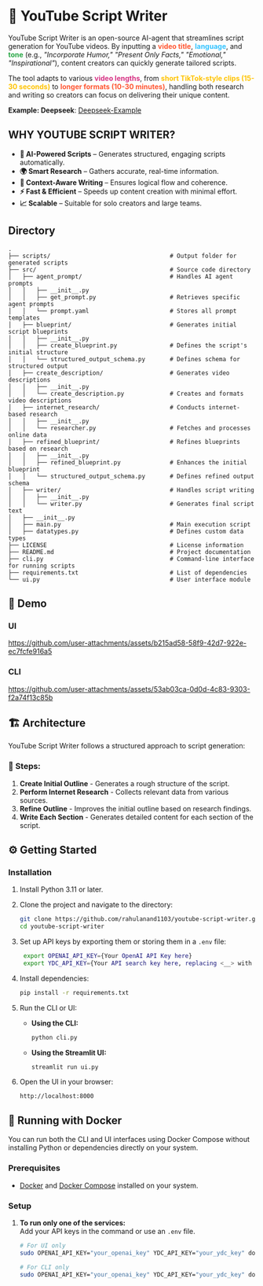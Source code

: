 # 🎥 YouTube Script Writer


YouTube Script Writer is an open-source AI-agent that streamlines script generation for YouTube videos. By inputting a **<span style="color:#FF5733;">video title</span>**, **<span style="color:#33C3FF;">language</span>**, and **<span style="color:#28A745;">tone</span>** (e.g., *"Incorporate Humor," "Present Only Facts," "Emotional," "Inspirational"*), content creators can quickly generate tailored scripts.  

The tool adapts to various **<span style="color:#D63384;">video lengths</span>**, from **<span style="color:#FFC300;">short TikTok-style clips (15-30 seconds)</span>** to **<span style="color:#FF5733;">longer formats (10-30 minutes)</span>**, handling both research and writing so creators can focus on delivering their unique content.

**Example: Deepseek**: [Deepseek-Example](https://github.com/rahulanand1103/youtube-script-writer/tree/main/docs/sample%20script/deepseek)



## WHY YOUTUBE SCRIPT WRITER?  

- **📝 AI-Powered Scripts** – Generates structured, engaging scripts automatically.  
- **🌍 Smart Research** – Gathers accurate, real-time information.  
- **🧠 Context-Aware Writing** – Ensures logical flow and coherence.  
- **⚡ Fast & Efficient** – Speeds up content creation with minimal effort.   
- **📈 Scalable** – Suitable for solo creators and large teams.  

## Directory

```
.
├── scripts/                                  # Output folder for generated scripts  
├── src/                                      # Source code directory  
│   ├── agent_prompt/                         # Handles AI agent prompts  
│   │   ├── __init__.py  
│   │   ├── get_prompt.py                     # Retrieves specific agent prompts  
│   │   └── prompt.yaml                       # Stores all prompt templates  
│   ├── blueprint/                            # Generates initial script blueprints  
│   │   ├── __init__.py  
│   │   ├── create_blueprint.py               # Defines the script's initial structure  
│   │   └── structured_output_schema.py       # Defines schema for structured output  
│   ├── create_description/                   # Generates video descriptions  
│   │   ├── __init__.py  
│   │   └── create_description.py             # Creates and formats video descriptions  
│   ├── internet_research/                    # Conducts internet-based research  
│   │   ├── __init__.py  
│   │   └── researcher.py                     # Fetches and processes online data  
│   ├── refined_blueprint/                    # Refines blueprints based on research  
│   │   ├── __init__.py  
│   │   ├── refined_blueprint.py              # Enhances the initial blueprint  
│   │   └── structured_output_schema.py       # Defines refined output schema  
│   ├── writer/                               # Handles script writing  
│   │   ├── __init__.py  
│   │   └── writer.py                         # Generates final script text  
│   ├── __init__.py  
│   ├── main.py                               # Main execution script  
│   ├── datatypes.py                          # Defines custom data types  
├── LICENSE                                   # License information  
├── README.md                                 # Project documentation  
├── cli.py                                    # Command-line interface for running scripts  
├── requirements.txt                          # List of dependencies  
└── ui.py                                     # User interface module  

```


## 🎥 Demo
### UI
https://github.com/user-attachments/assets/b215ad58-58f9-42d7-922e-ec7fcfe916a5

### CLI
https://github.com/user-attachments/assets/53ab03ca-0d0d-4c83-9303-f2a74f13c85b


## 🏗️ Architecture

YouTube Script Writer follows a structured approach to script generation:



### 📌 Steps:

1. **Create Initial Outline** - Generates a rough structure of the script.
2. **Perform Internet Research** - Collects relevant data from various sources.
3. **Refine Outline** - Improves the initial outline based on research findings.
4. **Write Each Section** - Generates detailed content for each section of the script.

## ⚙️ Getting Started

### Installation

1. Install Python 3.11 or later.
2. Clone the project and navigate to the directory:

    ```bash
    git clone https://github.com/rahulanand1103/youtube-script-writer.git
    cd youtube-script-writer
    ```

3. Set up API keys by exporting them or storing them in a `.env` file:

   ```bash
    export OPENAI_API_KEY={Your OpenAI API Key here}
    export YDC_API_KEY={Your API search key here, replacing <__> with \<_\__\> or put inside ""}
    ```
4. Install dependencies:

    ```bash
    pip install -r requirements.txt
    ```

5. Run the CLI or UI:

    - **Using the CLI:**

      ```bash
      python cli.py
      ```

    - **Using the Streamlit UI:**

      ```bash
      streamlit run ui.py
      ```

6. Open the UI in your browser:  

    ```
    http://localhost:8000
    ```

## 🐳 Running with Docker

You can run both the CLI and UI interfaces using Docker Compose without installing Python or dependencies directly on your system.

### Prerequisites

- [Docker](https://docs.docker.com/get-docker/) and [Docker Compose](https://docs.docker.com/compose/install/) installed on your system.

### Setup

1. **To run only one of the services:**  
   Add your API keys in the command or use an `.env` file.

   ```bash
   # For UI only
   sudo OPENAI_API_KEY="your_openai_key" YDC_API_KEY="your_ydc_key" docker-compose up ui

   # For CLI only
   sudo OPENAI_API_KEY="your_openai_key" YDC_API_KEY="your_ydc_key" docker-compose up cli
   ```

